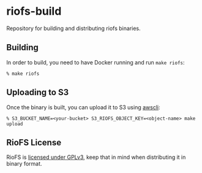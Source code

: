 riofs-build
===========

Repository for building and distributing riofs binaries.

Building
--------

In order to build, you need to have Docker running and run ``make riofs``:

```
% make riofs
```

Uploading to S3
---------------

Once the binary is built, you can upload it to S3 using
[awscli](https://aws.amazon.com/cli/):

```
% S3_BUCKET_NAME=<your-bucket> S3_RIOFS_OBJECT_KEY=<object-name> make upload
```

RioFS License
-------------

RioFS is [licensed under
GPLv3](https://github.com/skoobe/riofs/blob/master/COPYING), keep that in mind
when distributing it in binary format.
